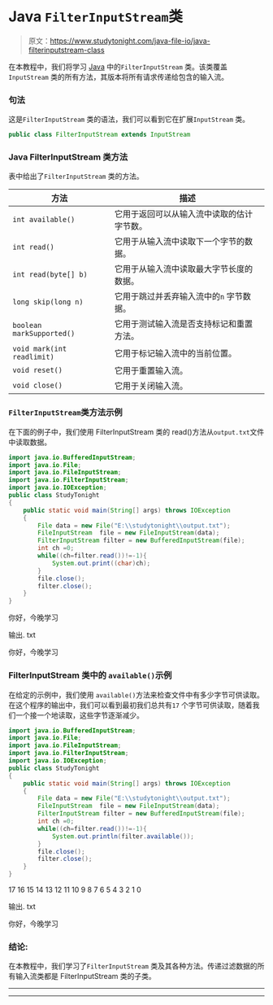# Java `FilterInputStream`类

> 原文：<https://www.studytonight.com/java-file-io/java-filterinputstream-class>

在本教程中，我们将学习 [Java](https://www.studytonight.com/java/) 中的`FilterInputStream` 类。该类覆盖`InputStream` 类的所有方法，其版本将所有请求传递给包含的输入流。

### 句法

这是`FilterInputStream` 类的语法，我们可以看到它在扩展`InputStream` 类。

```java
public class FilterInputStream extends InputStream 
```

### Java FilterInputStream 类方法

表中给出了`FilterInputStream` 类的方法。

| 方法 | 描述 |
| --- | --- |
| `int available()` | 它用于返回可以从输入流中读取的估计字节数。 |
| `int read()` | 它用于从输入流中读取下一个字节的数据。 |
| `int read(byte[] b)` | 它用于从输入流中读取最大字节长度的数据。 |
| `long skip(long n)` | 它用于跳过并丢弃输入流中的`n` 字节数据。 |
| `boolean markSupported()` | 它用于测试输入流是否支持标记和重置方法。 |
| `void mark(int readlimit)` | 它用于标记输入流中的当前位置。 |
| `void reset()` | 它用于重置输入流。 |
| `void close()` | 它用于关闭输入流。 |

### `FilterInputStream`类方法示例

在下面的例子中，我们使用 FilterInputStream 类的 read()方法从`output.txt`文件中读取数据。

```java
import java.io.BufferedInputStream;
import java.io.File;
import java.io.FileInputStream;
import java.io.FilterInputStream;
import java.io.IOException;
public class StudyTonight 
{
	public static void main(String[] args) throws IOException 
	{ 
		File data = new File("E:\\studytonight\\output.txt");  
		FileInputStream  file = new FileInputStream(data);  
		FilterInputStream filter = new BufferedInputStream(file);  
		int ch =0;  
		while((ch=filter.read())!=-1){  
			System.out.print((char)ch);  
		}  
		file.close();  
		filter.close();   
	}  
}
```

你好，今晚学习

输出. txt

你好，今晚学习

### FilterInputStream 类中的 `available()`示例

在给定的示例中，我们使用 `available()`方法来检查文件中有多少字节可供读取。在这个程序的输出中，我们可以看到最初我们总共有`17` 个字节可供读取，随着我们一个接一个地读取，这些字节逐渐减少。

```java
import java.io.BufferedInputStream;
import java.io.File;
import java.io.FileInputStream;
import java.io.FilterInputStream;
import java.io.IOException;
public class StudyTonight 
{
	public static void main(String[] args) throws IOException 
	{ 
		File data = new File("E:\\studytonight\\output.txt");  
		FileInputStream  file = new FileInputStream(data);  
		FilterInputStream filter = new BufferedInputStream(file);  
		int ch =0;  
		while((ch=filter.read())!=-1){  
			System.out.println(filter.available());  
		}  
		file.close();  
		filter.close();   
	}  
}
```

17
16
15
14
13
12
11
10
9
8
7
6
5
4
3
2
1
0

输出. txt

你好，今晚学习

### 结论:

在本教程中，我们学习了`FilterInputStream` 类及其各种方法。传递过滤数据的所有输入流类都是 FilterInputStream 类的子类。

* * *

* * *
